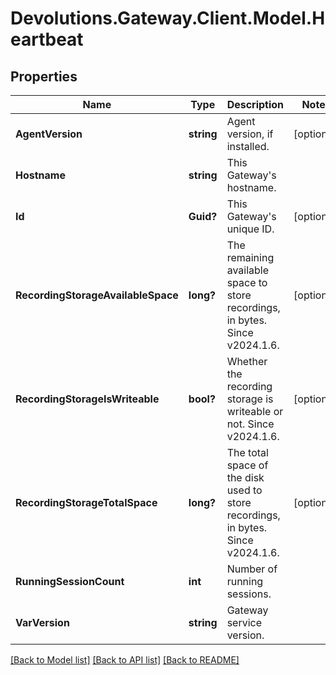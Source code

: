 # Devolutions.Gateway.Client.Model.Heartbeat

## Properties

Name | Type | Description | Notes
------------ | ------------- | ------------- | -------------
**AgentVersion** | **string** | Agent version, if installed. | [optional] 
**Hostname** | **string** | This Gateway&#39;s hostname. | 
**Id** | **Guid?** | This Gateway&#39;s unique ID. | [optional] 
**RecordingStorageAvailableSpace** | **long?** | The remaining available space to store recordings, in bytes.  Since v2024.1.6. | [optional] 
**RecordingStorageIsWriteable** | **bool?** | Whether the recording storage is writeable or not.  Since v2024.1.6. | [optional] 
**RecordingStorageTotalSpace** | **long?** | The total space of the disk used to store recordings, in bytes.  Since v2024.1.6. | [optional] 
**RunningSessionCount** | **int** | Number of running sessions. | 
**VarVersion** | **string** | Gateway service version. | 

[[Back to Model list]](../README.md#documentation-for-models) [[Back to API list]](../README.md#documentation-for-api-endpoints) [[Back to README]](../README.md)

